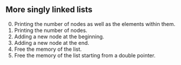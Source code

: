 More singly linked lists
---
0. Printing the number of nodes as well as the elements within them.
1. Printing the number of nodes.
2. Adding a new node at the beginning.
3. Adding a new node at the end.
4. Free the memory of the list.
5. Free the memory of the list starting from a double pointer.
